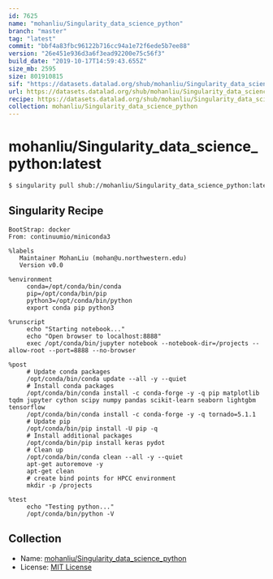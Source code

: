 ```yaml
---
id: 7625
name: "mohanliu/Singularity_data_science_python"
branch: "master"
tag: "latest"
commit: "bbf4a83fbc96122b716cc94a1e72f6ede5b7ee88"
version: "26e451e936d3a6f3ead92200e75c56f3"
build_date: "2019-10-17T14:59:43.655Z"
size_mb: 2595
size: 801910815
sif: "https://datasets.datalad.org/shub/mohanliu/Singularity_data_science_python/latest/2019-10-17-bbf4a83f-26e451e9/26e451e936d3a6f3ead92200e75c56f3.simg"
url: https://datasets.datalad.org/shub/mohanliu/Singularity_data_science_python/latest/2019-10-17-bbf4a83f-26e451e9/
recipe: https://datasets.datalad.org/shub/mohanliu/Singularity_data_science_python/latest/2019-10-17-bbf4a83f-26e451e9/Singularity
collection: mohanliu/Singularity_data_science_python
---
```


# mohanliu/Singularity_data_science_python:latest

```bash
$ singularity pull shub://mohanliu/Singularity_data_science_python:latest
```

## Singularity Recipe

```singularity
BootStrap: docker
From: continuumio/miniconda3

%labels
   Maintainer MohanLiu (mohan@u.northwestern.edu)
   Version v0.0
   
%environment
     conda=/opt/conda/bin/conda
     pip=/opt/conda/bin/pip
     python3=/opt/conda/bin/python
     export conda pip python3

%runscript
     echo "Starting notebook..."
     echo "Open browser to localhost:8888"
     exec /opt/conda/bin/jupyter notebook --notebook-dir=/projects --allow-root --port=8888 --no-browser

%post   
     # Update conda packages
     /opt/conda/bin/conda update --all -y --quiet
     # Install conda packages
     /opt/conda/bin/conda install -c conda-forge -y -q pip matplotlib tqdm jupyter cython scipy numpy pandas scikit-learn seaborn lightgbm tensorflow 
     /opt/conda/bin/conda install -c conda-forge -y -q tornado=5.1.1
     # Update pip
     /opt/conda/bin/pip install -U pip -q
     # Install additional packages
     /opt/conda/bin/pip install keras pydot
     # Clean up
     /opt/conda/bin/conda clean --all -y --quiet
     apt-get autoremove -y
     apt-get clean
     # create bind points for HPCC environment
     mkdir -p /projects

%test  
     echo "Testing python..."
     /opt/conda/bin/python -V
```

## Collection

 - Name: [mohanliu/Singularity_data_science_python](https://github.com/mohanliu/Singularity_data_science_python)
 - License: [MIT License](https://api.github.com/licenses/mit)

